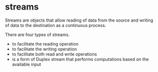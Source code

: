 # streams

Streams are objects that allow reading of data from the source and writing of data to the destination as a continuous process.

There are four types of streams.

 - to facilitate the reading operation
 - to facilitate the writing operation
 - to facilitate both read and write operations
 - is a form of Duplex stream that performs computations based on the available input 